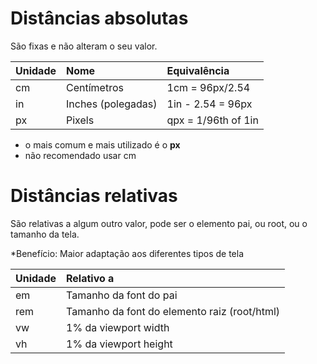 # Distâncias absolutas <length>

São fixas e não alteram o seu valor.

|Unidade|Nome|Equivalência|
|:--|:--|:--|
|cm|Centímetros|1cm = 96px/2.54|
|in|Inches (polegadas)|1in - 2.54 = 96px|
|px|Pixels|qpx = 1/96th of 1in|

* o mais comum e mais utilizado é o **px**
* não recomendado usar cm

# Distâncias relativas

São relativas a algum outro valor, pode ser o elemento pai, ou root, ou o tamanho da tela.

*Benefício: Maior adaptação aos diferentes tipos de tela

|Unidade|Relativo a|
|:---|:---|
|em|Tamanho da font do pai|
|rem|Tamanho da font do elemento raiz (root/html)|
|vw|1% da viewport width|
|vh|1% da viewport height|